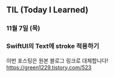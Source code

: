 ## TIL (Today I Learned)

### 11월 7일 (목)    
### SwiftUI의 Text에 stroke 적용하기    
이번 포스팅은 원본 블로그 링크로 대체합니다!   
https://green1229.tistory.com/523   